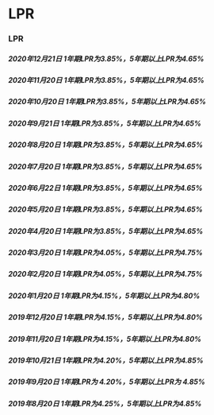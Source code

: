 # LPR

### LPR

##### 2020年12月21日  1年期LPR为3.85%，5年期以上LPR为4.65%

##### 2020年11月20日  1年期LPR为3.85%，5年期以上LPR为4.65%

##### 2020年10月20日  1年期LPR为3.85%，5年期以上LPR为4.65%

##### 2020年9月21日  1年期LPR为3.85%，5年期以上LPR为4.65%

##### 2020年8月20日  1年期LPR为3.85%，5年期以上LPR为4.65%

##### 2020年7月20日  1年期LPR为3.85%，5年期以上LPR为4.65%

##### 2020年6月22日  1年期LPR为3.85%，5年期以上LPR为4.65%

##### 2020年5月20日  1年期LPR为3.85%，5年期以上LPR为4.65%

##### 2020年4月20日  1年期LPR为3.85%，5年期以上LPR为4.65%

##### 2020年3月20日  1年期LPR为4.05%，5年期以上LPR为4.75%

##### 2020年2月20日  1年期LPR为4.05%，5年期以上LPR为4.75%

##### 2020年1月20日  1年期LPR为4.15%，5年期以上LPR为4.80%

##### 2019年12月20日  1年期LPR为4.15%，5年期以上LPR为4.80%

##### 2019年11月20日  1年期LPR为4.15%，5年期以上LPR为4.80%

##### 2019年10月21日  1年期LPR为4.20%，5年期以上LPR为4.85%

##### 2019年9月20日  1年期LPR为 4.20%，5年期以上LPR为 4.85%

##### 2019年8月20日  1年期LPR为4.25%，5年期以上LPR为4.85%
